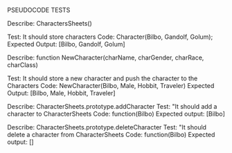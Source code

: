 PSEUDOCODE TESTS

Describe: CharactersSheets()

Test: It should store characters
Code: Character(Bilbo, Gandolf, Golum);
Expected Output: [Bilbo, Gandolf, Golum]


Describe: 
function NewCharacter(charName, charGender, charRace, charClass)

Test: It should store a new character and push the character to the Characters
Code: NewCharacter(Bilbo, Male, Hobbit, Traveler)
Expected Output:
[Bilbo, Male, Hobbit, Traveler]

Describe: CharacterSheets.prototype.addCharacter 
Test: "It should add a character to CharacterSheets
Code: function(Bilbo)
Expected output: [Bilbo]

Describe: CharacterSheets.prototype.deleteCharacter 
Test: "It should delete a character from CharacterSheets
Code: function(Bilbo)
Expected output: []

